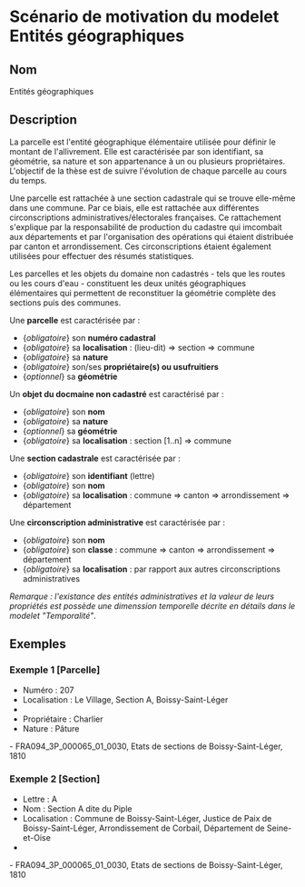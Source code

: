 # Scénario de motivation du modelet Entités géographiques

## Nom
Entités géographiques

## Description

La parcelle est l'entité géographique élémentaire utilisée pour définir le montant de l'allivrement. Elle est caractérisée par son identifiant, sa géométrie, sa nature et son appartenance à un ou plusieurs propriétaires. L'objectif de la thèse est de suivre l'évolution de chaque parcelle au cours du temps. 

Une parcelle est rattachée à une section cadastrale qui se trouve elle-même dans une commune. Par ce biais, elle est rattachée aux différentes circonscriptions administratives/électorales françaises. Ce rattachement s'explique par la responsabilité de production du cadastre qui imcombait aux départements et par l'organisation des opérations qui étaient distribuée par canton et arrondissement. Ces circonscriptions étaient également utilisées pour effectuer des résumés statistiques. 

Les parcelles et les objets du domaine non cadastrés - tels que les routes ou les cours d'eau - constituent les deux unités géographiques élémentaires qui permettent de reconstituer la géométrie complète des sections puis des communes.

Une **parcelle** est caractérisée par :
- {*obligatoire*} son **numéro cadastral**
- {*obligatoire*} sa **localisation** : (lieu-dit) => section => commune
- {*obligatoire*} sa **nature**
- {*obligatoire*} son/ses **propriétaire(s) ou usufruitiers**
- {*optionnel*} sa **géométrie**

Un **objet du docmaine non cadastré** est caractérisé par : 
- {*obligatoire*} son **nom**
- {*obligatoire*} sa **nature**
- {*optionnel*} sa **géométrie**
- {*obligatoire*} sa **localisation** : section [1..n] => commune

Une **section cadastrale** est caractérisée par :
- {*obligatoire*} son **identifiant** (lettre)
- {*obligatoire*} son **nom**
- {*obligatoire*} sa **localisation** : commune => canton => arrondissement => département

Une **circonscription administrative** est caractérisée par :
- {*obligatoire*} son **nom**
- {*obligatoire*} son **classe** : commune => canton => arrondissement =>  département
- {*obligatoire*} sa **localisation** : par rapport aux autres circonscriptions administratives

*Remarque : l'existance des entités administratives et la valeur de leurs propriétés est possède une dimenssion temporelle décrite en détails dans le modelet "Temporalité"*.

## Exemples

### Exemple 1 [Parcelle]
<ul>
    <li>Numéro : 207</li>
    <li>Localisation : Le Village, Section A, Boissy-Saint-Léger<li>
    <li>Propriétaire : Charlier</li>
    <li>Nature : Pâture</li>
</ul>
 - FRA094_3P_000065_01_0030, Etats de sections de Boissy-Saint-Léger, 1810

### Exemple 2 [Section]
<ul>
    <li>Lettre : A</li>
    <li>Nom : Section A dite du Piple</li>
    <li>Localisation : Commune de Boissy-Saint-Léger, Justice de Paix de Boissy-Saint-Léger, Arrondissement de Corbail, Département de Seine-et-Oise<li>
</ul>
 - FRA094_3P_000065_01_0030, Etats de sections de Boissy-Saint-Léger, 1810